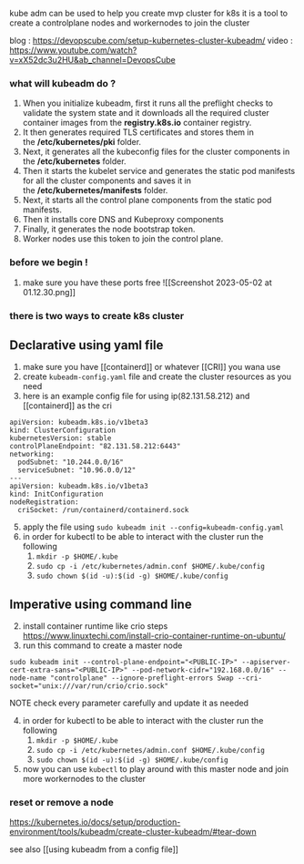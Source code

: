 kube adm can be used to help you create mvp cluster for k8s it is a tool to create a controlplane nodes and workernodes to join the cluster 

blog : https://devopscube.com/setup-kubernetes-cluster-kubeadm/
video : https://www.youtube.com/watch?v=xX52dc3u2HU&ab_channel=DevopsCube

### what will kubeadm do ?
1.  When you initialize kubeadm, first it runs all the preflight checks to validate the system state and it downloads all the required cluster container images from the **registry.k8s.io** container registry.
2.  It then generates required TLS certificates and stores them in the **/etc/kubernetes/pki** folder.
3.  Next, it generates all the kubeconfig files for the cluster components in the **/etc/kubernetes** folder.
4.  Then it starts the kubelet service and generates the static pod manifests for all the cluster components and saves it in the **/etc/kubernetes/manifests** folder.
5.  Next, it starts all the control plane components from the static pod manifests.
6.  Then it installs core DNS and Kubeproxy components
7.  Finally, it generates the node bootstrap token.
8.  Worker nodes use this token to join the control plane.

### before we begin !
1. make sure you have these ports free
![[Screenshot 2023-05-02 at 01.12.30.png]]


### there is two ways to create k8s cluster

## Declarative using yaml file
1. make sure you have [[containerd]] or whatever [[CRI]] you wana use
2. create `kubeadm-config.yaml` file and create the cluster resources as you need
3. here is an example config file for using ip(82.131.58.212) and [[containerd]] as the cri
```
apiVersion: kubeadm.k8s.io/v1beta3
kind: ClusterConfiguration
kubernetesVersion: stable
controlPlaneEndpoint: "82.131.58.212:6443"
networking:
  podSubnet: "10.244.0.0/16"
  serviceSubnet: "10.96.0.0/12"
---
apiVersion: kubeadm.k8s.io/v1beta3
kind: InitConfiguration
nodeRegistration:
  criSocket: /run/containerd/containerd.sock
```

5. apply the file using `sudo kubeadm init --config=kubeadm-config.yaml`
4. in order for kubectl to be able to interact with the cluster run the following
	1. `mkdir -p $HOME/.kube`
	2. `sudo cp -i /etc/kubernetes/admin.conf $HOME/.kube/config`
	3. `sudo chown $(id -u):$(id -g) $HOME/.kube/config`

## Imperative using command line
2. install container runtime like crio steps https://www.linuxtechi.com/install-crio-container-runtime-on-ubuntu/
3. run this command to create a master node 
```
sudo kubeadm init --control-plane-endpoint="<PUBLIC-IP>" --apiserver-cert-extra-sans="<PUBLIC-IP>" --pod-network-cidr="192.168.0.0/16" --node-name "controlplane" --ignore-preflight-errors Swap --cri-socket="unix:///var/run/crio/crio.sock"
```

NOTE check every parameter carefully and update it as needed 

4. in order for kubectl to be able to interact with the cluster run the following
	1. `mkdir -p $HOME/.kube`
	2. `sudo cp -i /etc/kubernetes/admin.conf $HOME/.kube/config`
	3. `sudo chown $(id -u):$(id -g) $HOME/.kube/config`
5. now you can use `kubectl` to play around with this master node and join more workernodes to the cluster

### reset or remove a node 
https://kubernetes.io/docs/setup/production-environment/tools/kubeadm/create-cluster-kubeadm/#tear-down


see also 
[[using kubeadm from a config file]]